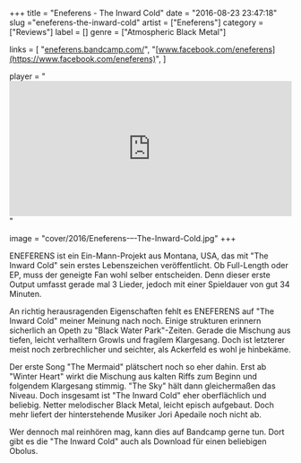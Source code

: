 +++
title = "Eneferens - The Inward Cold"
date = "2016-08-23 23:47:18"
slug ="eneferens-the-inward-cold"
artist = ["Eneferens"]
category = ["Reviews"]
label = []
genre = ["Atmospheric Black Metal"]

links = [
    "[eneferens.bandcamp.com/](https://eneferens.bandcamp.com/)",
    "[www.facebook.com/eneferens](https://www.facebook.com/eneferens)",
]

player = "<iframe style='border: 0; width: 100%; height: 241px;' src='https://bandcamp.com/EmbeddedPlayer/album=4206693062/size=large/bgcol=333333/linkcol=ffffff/artwork=none/transparent=true/' ></iframe>"

image = "cover/2016/Eneferens-–-The-Inward-Cold.jpg"
+++

ENEFERENS ist ein Ein-Mann-Projekt aus Montana, USA, das mit "The Inward Cold" sein erstes Lebenszeichen veröffentlicht. Ob Full-Length oder EP, muss der geneigte Fan wohl selber entscheiden. Denn dieser erste Output umfasst gerade mal 3 Lieder, jedoch mit einer Spieldauer von gut 34 Minuten.

An richtig herausragenden Eigenschaften fehlt es ENEFERENS auf "The Inward Cold" meiner Meinung nach noch. Einige strukturen erinnern sicherlich an Opeth zu "Black Water Park"-Zeiten. Gerade die Mischung aus tiefen, leicht verhalltern Growls und fragilem Klargesang. Doch ist letzterer meist noch zerbrechlicher und seichter, als Ackerfeld es wohl je hinbekäme.

Der erste Song "The Mermaid" plätschert noch so eher dahin. Erst ab "Winter Heart" wirkt die Mischung aus kalten Riffs zum Beginn und folgendem Klargesang stimmig. "The Sky" hält dann gleichermaßen das Niveau. Doch insgesamt ist "The Inward Cold" eher oberflächlich und beliebig. Netter melodischer Black Metal, leicht episch aufgebaut. Doch mehr liefert der hinterstehende Musiker Jori Apedaile noch nicht ab.

Wer dennoch mal reinhören mag, kann dies auf Bandcamp gerne tun. Dort gibt es die "The Inward Cold" auch als Download für einen beliebigen Obolus.
